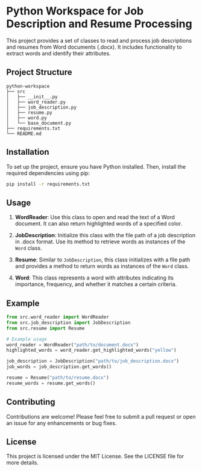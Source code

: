 # Python Workspace for Job Description and Resume Processing

This project provides a set of classes to read and process job descriptions and resumes from Word documents (.docx). It includes functionality to extract words and identify their attributes.

## Project Structure

```
python-workspace
├── src
│   ├── __init__.py
│   ├── word_reader.py
│   ├── job_description.py
│   ├── resume.py
│   ├── word.py
│   └── base_document.py
├── requirements.txt
└── README.md
```

## Installation

To set up the project, ensure you have Python installed. Then, install the required dependencies using pip:

```bash
pip install -r requirements.txt
```

## Usage

1. **WordReader**: Use this class to open and read the text of a Word document. It can also return highlighted words of a specified color.

2. **JobDescription**: Initialize this class with the file path of a job description in .docx format. Use its method to retrieve words as instances of the `Word` class.

3. **Resume**: Similar to `JobDescription`, this class initializes with a file path and provides a method to return words as instances of the `Word` class.

4. **Word**: This class represents a word with attributes indicating its importance, frequency, and whether it matches a certain criteria.

## Example

```python
from src.word_reader import WordReader
from src.job_description import JobDescription
from src.resume import Resume

# Example usage
word_reader = WordReader("path/to/document.docx")
highlighted_words = word_reader.get_highlighted_words("yellow")

job_description = JobDescription("path/to/job_description.docx")
job_words = job_description.get_words()

resume = Resume("path/to/resume.docx")
resume_words = resume.get_words()
```

## Contributing

Contributions are welcome! Please feel free to submit a pull request or open an issue for any enhancements or bug fixes.

## License

This project is licensed under the MIT License. See the LICENSE file for more details.